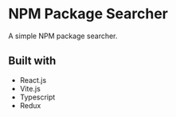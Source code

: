 # NPM Package Searcher

A simple NPM package searcher.

## Built with

- React.js
- Vite.js
- Typescript
- Redux
